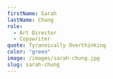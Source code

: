 ```yaml
---
firstName: Sarah
lastName: Chung
role:
  - Art Director
  - Copywriter
quote: Tyrannically Overthinking
color: "green"
image: /images/sarah-chung.jpg
slug: sarah-chung
---
```

